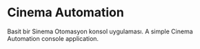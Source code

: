 # Cinema Automation
Basit bir Sinema Otomasyon konsol uygulaması.
A simple Cinema Automation console application.
